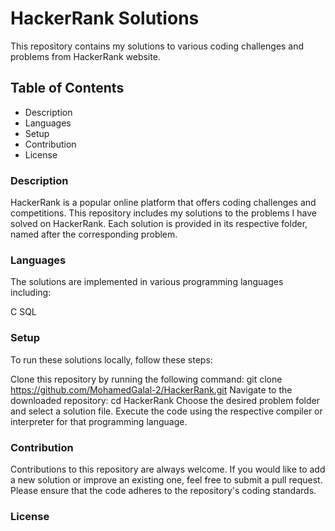 # HackerRank Solutions
This repository contains my solutions to various coding challenges and problems from HackerRank website.

## Table of Contents
* Description
* Languages
* Setup
* Contribution
* License

### Description
HackerRank is a popular online platform that offers coding challenges and competitions. This repository includes my solutions to the problems I have solved on HackerRank. Each solution is provided in its respective folder, named after the corresponding problem.

### Languages
The solutions are implemented in various programming languages including:

C
SQL

### Setup
To run these solutions locally, follow these steps:

Clone this repository by running the following command:
git clone https://github.com/MohamedGalal-2/HackerRank.git
Navigate to the downloaded repository:
cd HackerRank
Choose the desired problem folder and select a solution file.
Execute the code using the respective compiler or interpreter for that programming language.

### Contribution
Contributions to this repository are always welcome. If you would like to add a new solution or improve an existing one, feel free to submit a pull request. Please ensure that the code adheres to the repository's coding standards.

### License
